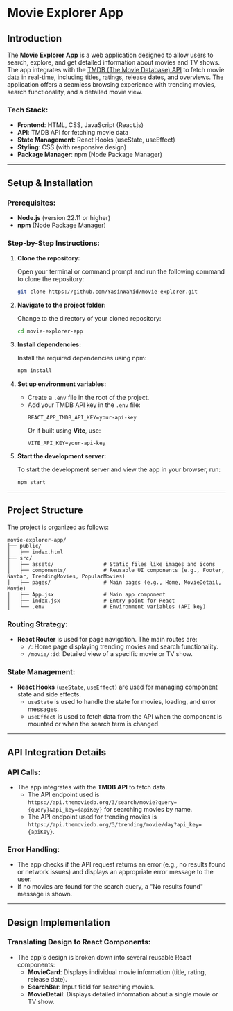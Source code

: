 # Movie Explorer App

## Introduction

The **Movie Explorer App** is a web application designed to allow users to search, explore, and get detailed information about movies and TV shows. The app integrates with the [TMDB (The Movie Database) API](https://www.themoviedb.org/) to fetch movie data in real-time, including titles, ratings, release dates, and overviews. The application offers a seamless browsing experience with trending movies, search functionality, and a detailed movie view.

### Tech Stack:
- **Frontend**: HTML, CSS, JavaScript (React.js)
- **API**: TMDB API for fetching movie data
- **State Management**: React Hooks (useState, useEffect)
- **Styling**: CSS (with responsive design)
- **Package Manager**: npm (Node Package Manager)

---

## Setup & Installation

### Prerequisites:
- **Node.js** (version 22.11 or higher)
- **npm** (Node Package Manager)

### Step-by-Step Instructions:

1. **Clone the repository:**

   Open your terminal or command prompt and run the following command to clone the repository:
   ```bash
   git clone https://github.com/YasinWahid/movie-explorer.git
   ```

2. **Navigate to the project folder:**

   Change to the directory of your cloned repository:
   ```bash
   cd movie-explorer-app
   ```

3. **Install dependencies:**

   Install the required dependencies using npm:
   ```bash
   npm install
   ```

4. **Set up environment variables:**

   - Create a `.env` file in the root of the project.
   - Add your TMDB API key in the `.env` file:
     ```
     REACT_APP_TMDB_API_KEY=your-api-key
     ```
     Or if built using **Vite**, use:
     ```
     VITE_API_KEY=your-api-key
     ```

5. **Start the development server:**

   To start the development server and view the app in your browser, run:
   ```bash
   npm start
   ```

---

## Project Structure

The project is organized as follows:

```
movie-explorer-app/
├── public/
│   ├── index.html
├── src/
│   ├── assets/                # Static files like images and icons
│   ├── components/            # Reusable UI components (e.g., Footer, Navbar, TrendingMovies, PopularMovies)
│   ├── pages/                 # Main pages (e.g., Home, MovieDetail, Movie)
│   ├── App.jsx                # Main app component
│   ├── index.jsx              # Entry point for React
│   └── .env                   # Environment variables (API key)
```

### Routing Strategy:
- **React Router** is used for page navigation. The main routes are:
  - `/`: Home page displaying trending movies and search functionality.
  - `/movie/:id`: Detailed view of a specific movie or TV show.

### State Management:
- **React Hooks** (`useState`, `useEffect`) are used for managing component state and side effects.
  - `useState` is used to handle the state for movies, loading, and error messages.
  - `useEffect` is used to fetch data from the API when the component is mounted or when the search term is changed.

---

## API Integration Details

### API Calls:
- The app integrates with the **TMDB API** to fetch data.
  - The API endpoint used is `https://api.themoviedb.org/3/search/movie?query={query}&api_key={apiKey}` for searching movies by name.
  - The API endpoint used for trending movies is `https://api.themoviedb.org/3/trending/movie/day?api_key={apiKey}`.

### Error Handling:
- The app checks if the API request returns an error (e.g., no results found or network issues) and displays an appropriate error message to the user.
- If no movies are found for the search query, a "No results found" message is shown.

---

## Design Implementation

### Translating Design to React Components:
- The app's design is broken down into several reusable React components:
  - **MovieCard**: Displays individual movie information (title, rating, release date).
  - **SearchBar**: Input field for searching movies.
  - **MovieDetail**: Displays detailed information about a single movie or TV show.

